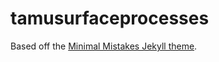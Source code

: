 # tamusurfaceprocesses

Based off the [Minimal Mistakes Jekyll theme](https://mmistakes.github.io/minimal-mistakes/). 
